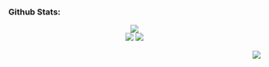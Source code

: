 <h3>Github Stats:</h3>

<div align="center">
  <img src="https://streak-stats.demolab.com/?user=adariya0&theme=dark&border=white&background=0d1117" />
</div>

<div align="center">
  <picture>
  <source
    srcset="https://github-readme-stats.vercel.app/api?username=adariya0&show_icons=true&theme=dark"
    media="(prefers-color-scheme: dark)"
  />
  <source
    srcset="https://github-readme-stats.vercel.app/api?username=adariya0&show_icons=true"
    media="(prefers-color-scheme: light), (prefers-color-scheme: no-preference)"
  />
  <img src="https://github-readme-stats.vercel.app/api?username=anuraghazra&show_icons=true" />
</picture>
  <img src="https://github-readme-stats.vercel.app/api/top-langs/?username=adariya0&show_icons=true&icon_color=d9d9d9&theme=dark&border_color=white&bg_color=0d1117" />
</div>

<br>

<img align="right" src="https://komarev.com/ghpvc/?username=adariya0&style=for-the-badge" />
